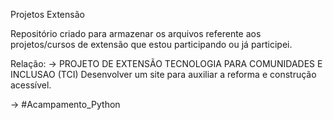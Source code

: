 Projetos Extensão

Repositório criado para armazenar os arquivos referente aos projetos/cursos de extensão que estou participando ou já participei.

Relação:
-> PROJETO DE EXTENSÃO TECNOLOGIA PARA COMUNIDADES E INCLUSAO (TCI)
        Desenvolver um site para auxiliar a reforma e construção acessível.

-> #Acampamento_Python
 
